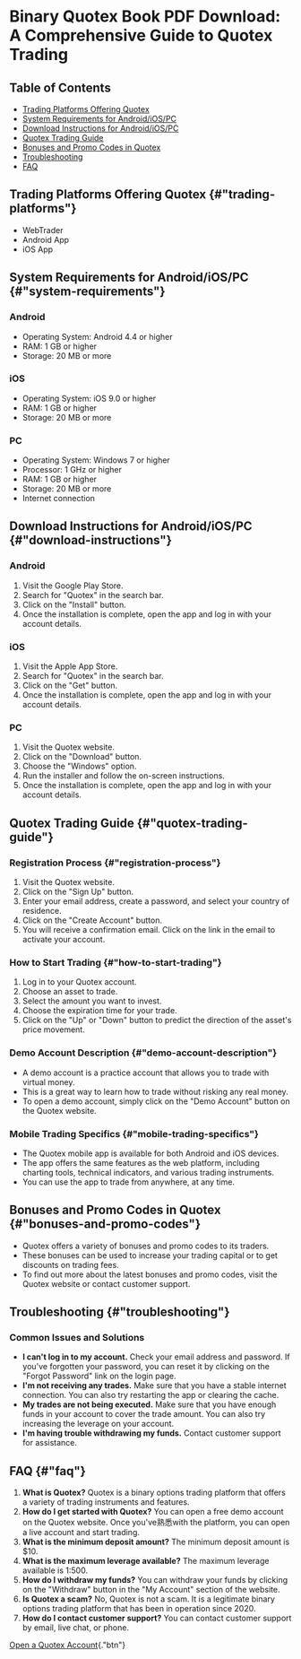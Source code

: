 # Binary Quotex Book PDF Download: A Comprehensive Guide to Quotex Trading

## Table of Contents

-   [Trading Platforms Offering Quotex](\%22#trading-platforms\%22)
-   [System Requirements for
    Android/iOS/PC](\%22#system-requirements\%22)
-   [Download Instructions for
    Android/iOS/PC](\%22#download-instructions\%22)
-   [Quotex Trading Guide](\%22#quotex-trading-guide\%22)
-   [Bonuses and Promo Codes in
    Quotex](\%22#bonuses-and-promo-codes\%22)
-   [Troubleshooting](\%22#troubleshooting\%22)
-   [FAQ](\%22#faq\%22)

## Trading Platforms Offering Quotex {#"trading-platforms"}

-   WebTrader
-   Android App
-   iOS App

## System Requirements for Android/iOS/PC {#"system-requirements"}

### Android

-   Operating System: Android 4.4 or higher
-   RAM: 1 GB or higher
-   Storage: 20 MB or more

### iOS

-   Operating System: iOS 9.0 or higher
-   RAM: 1 GB or higher
-   Storage: 20 MB or more

### PC

-   Operating System: Windows 7 or higher
-   Processor: 1 GHz or higher
-   RAM: 1 GB or higher
-   Storage: 20 MB or more
-   Internet connection

## Download Instructions for Android/iOS/PC {#"download-instructions"}

### Android

1.  Visit the Google Play Store.
2.  Search for "Quotex" in the search bar.
3.  Click on the "Install" button.
4.  Once the installation is complete, open the app and log in with your
    account details.

### iOS

1.  Visit the Apple App Store.
2.  Search for "Quotex" in the search bar.
3.  Click on the "Get" button.
4.  Once the installation is complete, open the app and log in with your
    account details.

### PC

1.  Visit the Quotex website.
2.  Click on the "Download" button.
3.  Choose the "Windows" option.
4.  Run the installer and follow the on-screen instructions.
5.  Once the installation is complete, open the app and log in with your
    account details.

## Quotex Trading Guide {#"quotex-trading-guide"}

### Registration Process {#"registration-process"}

1.  Visit the Quotex website.
2.  Click on the "Sign Up" button.
3.  Enter your email address, create a password, and select your country
    of residence.
4.  Click on the "Create Account" button.
5.  You will receive a confirmation email. Click on the link in the
    email to activate your account.

### How to Start Trading {#"how-to-start-trading"}

1.  Log in to your Quotex account.
2.  Choose an asset to trade.
3.  Select the amount you want to invest.
4.  Choose the expiration time for your trade.
5.  Click on the "Up" or "Down" button to predict the
    direction of the asset\'s price movement.

### Demo Account Description {#"demo-account-description"}

-   A demo account is a practice account that allows you to trade with
    virtual money.
-   This is a great way to learn how to trade without risking any real
    money.
-   To open a demo account, simply click on the "Demo Account"
    button on the Quotex website.

### Mobile Trading Specifics {#"mobile-trading-specifics"}

-   The Quotex mobile app is available for both Android and iOS devices.
-   The app offers the same features as the web platform, including
    charting tools, technical indicators, and various trading
    instruments.
-   You can use the app to trade from anywhere, at any time.

## Bonuses and Promo Codes in Quotex {#"bonuses-and-promo-codes"}

-   Quotex offers a variety of bonuses and promo codes to its traders.
-   These bonuses can be used to increase your trading capital or to get
    discounts on trading fees.
-   To find out more about the latest bonuses and promo codes, visit the
    Quotex website or contact customer support.

## Troubleshooting {#"troubleshooting"}

### Common Issues and Solutions

-   **I can\'t log in to my account.** Check your email address and
    password. If you\'ve forgotten your password, you can reset it by
    clicking on the "Forgot Password" link on the login page.
-   **I\'m not receiving any trades.** Make sure that you have a stable
    internet connection. You can also try restarting the app or clearing
    the cache.
-   **My trades are not being executed.** Make sure that you have enough
    funds in your account to cover the trade amount. You can also try
    increasing the leverage on your account.
-   **I\'m having trouble withdrawing my funds.** Contact customer
    support for assistance.

## FAQ {#"faq"}

1.  **What is Quotex?** Quotex is a binary options trading platform that
    offers a variety of trading instruments and features.
2.  **How do I get started with Quotex?** You can open a free demo
    account on the Quotex website. Once you\'ve熟悉with the platform,
    you can open a live account and start trading.
3.  **What is the minimum deposit amount?** The minimum deposit amount
    is \$10.
4.  **What is the maximum leverage available?** The maximum leverage
    available is 1:500.
5.  **How do I withdraw my funds?** You can withdraw your funds by
    clicking on the "Withdraw" button in the "My Account"
    section of the website.
6.  **Is Quotex a scam?** No, Quotex is not a scam. It is a legitimate
    binary options trading platform that has been in operation since
    2020.
7.  **How do I contact customer support?** You can contact customer
    support by email, live chat, or phone.

[Open a Quotex
Account](\%22https://traff.sbs/brokerqxsignup\%22){."btn"}

